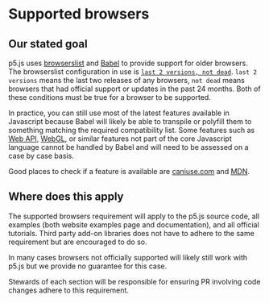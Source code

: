 # Supported browsers

## Our stated goal
p5.js uses [browserslist](https://browsersl.ist/) and [Babel](https://babeljs.io/) to provide support for older browsers. The browserslist configuration in use is [`last 2 versions, not dead`](https://browserslist.dev/?q=bGFzdCAyIHZlcnNpb25zLCBub3QgZGVhZA%3D%3D). `last 2 versions` means the last two releases of any browsers, `not dead` means browsers that had official support or updates in the past 24 months. Both of these conditions must be true for a browser to be supported.

In practice, you can still use most of the latest features available in Javascript because Babel will likely be able to transpile or polyfill them to something matching the required compatibility list. Some features such as [Web API](https://developer.mozilla.org/en-US/docs/Web/API), [WebGL](https://developer.mozilla.org/en-US/docs/Web/API/WebGL_API), or similar features not part of the core Javascript language cannot be handled by Babel and will need to be assessed on a case by case basis.

Good places to check if a feature is available are [caniuse.com](https://caniuse.com/) and [MDN](https://developer.mozilla.org/en-US/).

## Where does this apply
The supported browsers requirement will apply to the p5.js source code, all examples (both website examples page and documentation), and all official tutorials. Third party add-on libraries does not have to adhere to the same requirement but are encouraged to do so.

In many cases browsers not officially supported will likely still work with p5.js but we provide no guarantee for this case.

Stewards of each section will be responsible for ensuring PR involving code changes adhere to this requirement.